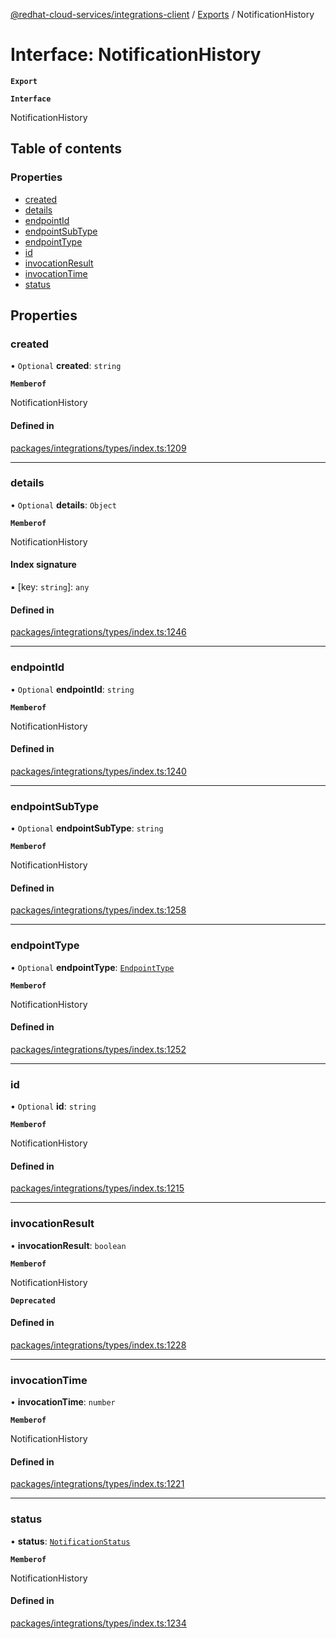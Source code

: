 [@redhat-cloud-services/integrations-client](../README.md) / [Exports](../modules.md) / NotificationHistory

# Interface: NotificationHistory

**`Export`**

**`Interface`**

NotificationHistory

## Table of contents

### Properties

- [created](NotificationHistory.md#created)
- [details](NotificationHistory.md#details)
- [endpointId](NotificationHistory.md#endpointid)
- [endpointSubType](NotificationHistory.md#endpointsubtype)
- [endpointType](NotificationHistory.md#endpointtype)
- [id](NotificationHistory.md#id)
- [invocationResult](NotificationHistory.md#invocationresult)
- [invocationTime](NotificationHistory.md#invocationtime)
- [status](NotificationHistory.md#status)

## Properties

### created

• `Optional` **created**: `string`

**`Memberof`**

NotificationHistory

#### Defined in

[packages/integrations/types/index.ts:1209](https://github.com/RedHatInsights/javascript-clients/blob/master/packages/integrations/types/index.ts#L1209)

___

### details

• `Optional` **details**: `Object`

**`Memberof`**

NotificationHistory

#### Index signature

▪ [key: `string`]: `any`

#### Defined in

[packages/integrations/types/index.ts:1246](https://github.com/RedHatInsights/javascript-clients/blob/master/packages/integrations/types/index.ts#L1246)

___

### endpointId

• `Optional` **endpointId**: `string`

**`Memberof`**

NotificationHistory

#### Defined in

[packages/integrations/types/index.ts:1240](https://github.com/RedHatInsights/javascript-clients/blob/master/packages/integrations/types/index.ts#L1240)

___

### endpointSubType

• `Optional` **endpointSubType**: `string`

**`Memberof`**

NotificationHistory

#### Defined in

[packages/integrations/types/index.ts:1258](https://github.com/RedHatInsights/javascript-clients/blob/master/packages/integrations/types/index.ts#L1258)

___

### endpointType

• `Optional` **endpointType**: [`EndpointType`](../enums/EndpointType.md)

**`Memberof`**

NotificationHistory

#### Defined in

[packages/integrations/types/index.ts:1252](https://github.com/RedHatInsights/javascript-clients/blob/master/packages/integrations/types/index.ts#L1252)

___

### id

• `Optional` **id**: `string`

**`Memberof`**

NotificationHistory

#### Defined in

[packages/integrations/types/index.ts:1215](https://github.com/RedHatInsights/javascript-clients/blob/master/packages/integrations/types/index.ts#L1215)

___

### invocationResult

• **invocationResult**: `boolean`

**`Memberof`**

NotificationHistory

**`Deprecated`**

#### Defined in

[packages/integrations/types/index.ts:1228](https://github.com/RedHatInsights/javascript-clients/blob/master/packages/integrations/types/index.ts#L1228)

___

### invocationTime

• **invocationTime**: `number`

**`Memberof`**

NotificationHistory

#### Defined in

[packages/integrations/types/index.ts:1221](https://github.com/RedHatInsights/javascript-clients/blob/master/packages/integrations/types/index.ts#L1221)

___

### status

• **status**: [`NotificationStatus`](../enums/NotificationStatus.md)

**`Memberof`**

NotificationHistory

#### Defined in

[packages/integrations/types/index.ts:1234](https://github.com/RedHatInsights/javascript-clients/blob/master/packages/integrations/types/index.ts#L1234)
